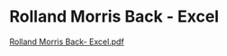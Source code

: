 # Rolland Morris Back - Excel

[Rolland Morris Back- Excel.pdf](Rolland%20Morris%20Back%20-%20Excel%20ffb7a7becb8b423cae5094d1ac4ce151/Rolland_Morris_Back-_Excel.pdf)